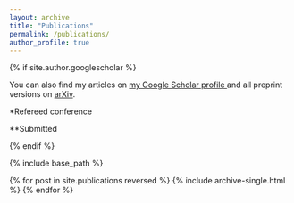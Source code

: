 ```yaml
---
layout: archive
title: "Publications"
permalink: /publications/
author_profile: true
---
```


{% if site.author.googlescholar %}
  <div class="wordwrap">You can also find my articles on <a href="{{site.author.googlescholar}}">my Google Scholar profile </a> and all preprint versions on <a href="https://arxiv.org/search/?query=ralihe&searchtype=all">arXiv</a>.
    
  *Refereed conference
    
  **Submitted   
  </div> 
{% endif %}

{% include base_path %}

{% for post in site.publications reversed %}
  {% include archive-single.html %}
{% endfor %}
